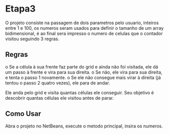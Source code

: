 # Etapa3
O projeto consiste na passagem de dois parametros pelo usuario, inteiros entre 1 e 100, os numeros seram usados para definir o tamanho de um array bidimensional, é ao final sera impresso o numero de celulas que o contador visitou seguindo 3 regras.

## Regras
o	Se a célula à sua frente faz parte do grid e ainda não foi visitada, ele dá um passo à frente e vira para sua direita.
o	Se não, ele vira para sua direita, e tenta o passo 1 novamente.
o	Se ele não consegue mais virar à direita (já tentou o passo 2 quatro vezes), ele para de andar.

Ele anda pelo grid e visita quantas células ele conseguir. Seu objetivo é descobrir quantas células ele visitou antes de parar.

## Como Usar
Abra o projeto no NetBeans, execute o metodo principal, insira os numeros.
